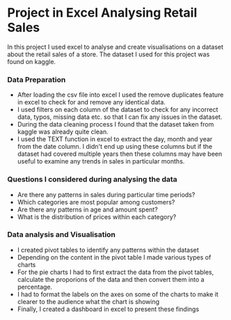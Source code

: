 # Project in Excel Analysing Retail Sales
In this project I used excel to analyse and create visualisations on a dataset about the retail sales of a store. The dataset I used for this project was found on kaggle.

### Data Preparation
- After loading the csv file into excel I used the remove duplicates feature in excel to check for and remove any identical data.
- I used filters on each column of the dataset to check for any incorrect data, typos, missing data etc. so that I can fix any issues in the dataset.
- During the data cleaning process I found that the dataset taken from kaggle was already quite clean.
- I used the TEXT function in excel to extract the day, month and year from the date column. I didn't end up using these columns but if the dataset had covered multiple years then these columns may have been useful to examine any trends in sales in particular months.

### Questions I considered during analysing the data
- Are there any patterns in sales during particular time periods?
- Which categories are most popular among customers?
- Are there any patterns in age and amount spent?
- What is the distribution of prices within each category?

### Data analysis and Visualisation
- I created pivot tables to identify any patterns within the dataset
- Depending on the content in the pivot table I made various types of charts
- For the pie charts I had to first extract the data from the pivot tables, calculate the proporions of the data and then convert them into a percentage.
- I had to format the labels on the axes on some of the charts to make it clearer to the audience what the chart is showing
- Finally, I created a dashboard in excel to present these findings
